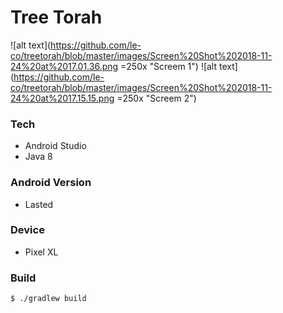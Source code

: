# Tree Torah

![alt text](https://github.com/le-co/treetorah/blob/master/images/Screen%20Shot%202018-11-24%20at%2017.01.36.png =250x "Screem 1")
![alt text](https://github.com/le-co/treetorah/blob/master/images/Screen%20Shot%202018-11-24%20at%2017.15.15.png =250x "Screem 2")

### Tech

- Android Studio
- Java 8

### Android Version

- Lasted

### Device

- Pixel XL

### Build

```bash
$ ./gradlew build
```

